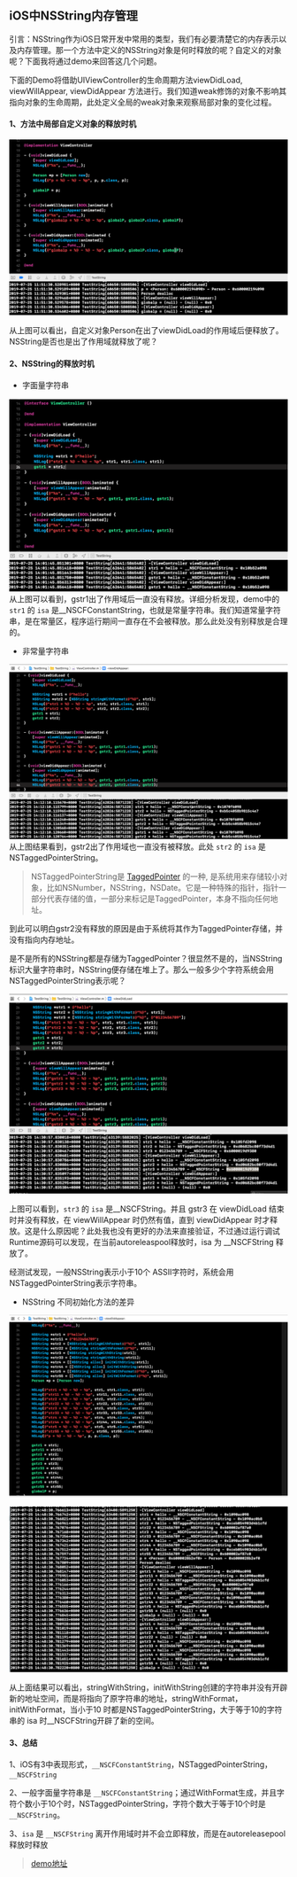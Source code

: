 ## iOS中NSString内存管理

引言：NSString作为iOS日常开发中常用的类型，我们有必要清楚它的内存表示以及内存管理。那一个方法中定义的NSString对象是何时释放的呢？自定义的对象呢？下面我将通过demo来回答这几个问题。

下面的Demo将借助UIViewController的生命周期方法viewDidLoad, viewWillAppear, viewDidAppear 方法进行。我们知道weak修饰的对象不影响其指向对象的生命周期，此处定义全局的weak对象来观察局部对象的变化过程。

#### 1、方法中局部自定义对象的释放时机

![](./custom.png)

从上图可以看出，自定义对象Person在出了viewDidLoad的作用域后便释放了。NSString是否也是出了作用域就释放了呢？

#### 2、NSString的释放时机

- 字面量字符串

![](./str-01.png)
从上图可以看到，gstr1出了作用域后一直没有释放。详细分析发现，demo中的 `str1` 的 `isa` 是__NSCFConstantString，也就是常量字符串。我们知道常量字符串，是在常量区，程序运行期间一直存在不会被释放。那么此处没有别释放是合理的。

- 非常量字符串

![](./str-02.png)
从上图结果看到，gstr2出了作用域也一直没有被释放。此处 `str2` 的 `isa` 是NSTaggedPointerString。

> NSTaggedPointerString是 [TaggedPointer](https://www.jianshu.com/p/3176e30c040b) 的一种, 是系统用来存储较小对象，比如NSNumber，NSString，NSDate。它是一种特殊的指针，指针一部分代表存储的值，一部分来标记是TaggedPointer，本身不指向任何地址。

到此可以明白gstr2没有释放的原因是由于系统将其作为TaggedPointer存储，并没有指向内存地址。

是不是所有的NSString都是存储为TaggedPointer？很显然不是的，当NSString标识大量字符串时，NSString便存储在堆上了。那么一般多少个字符系统会用NSTaggedPointerString表示呢？

![](./str-03.png)

上图可以看到，`str3` 的 `isa` 是__NSCFString。并且 gstr3 在 viewDidLoad 结束时并没有释放，在 viewWillAppear 时仍然有值，直到 viewDidAppear 时才释放。这是什么原因呢？此处我也没有更好的办法来直接验证，不过通过运行调试Runtime源码可以发现，在当前autoreleaspool释放时，isa 为 __NSCFString 释放了。

经测试发现，一般NSString表示小于10个 ASSII字符时，系统会用NSTaggedPointerString表示字符串。

- NSString 不同初始化方法的差异

![](./str-04-01.png)

![](./str-04-02.png)

从上面结果可以看出，stringWithString，initWithString创建的字符串并没有开辟新的地址空间，而是将指向了原字符串的地址，stringWithFormat，initWithFormat，当小于10 时都是NSTaggedPointerString，大于等于10的字符串的 isa 时__NSCFString开辟了新的空间。

#### 3、总结

1、iOS有3中表现形式，`__NSCFConstantString`，NSTaggedPointerString，`__NSCFString`

2、一般字面量字符串是 `__NSCFConstantString`；通过WithFormat生成，并且字符个数小于10个时，NSTaggedPointerString，字符个数大于等于10个时是 `__NSCFString`。

3、`isa` 是 `__NSCFString` 离开作用域时并不会立即释放，而是在autoreleasepool释放时释放

> [demo地址](./TestString)


